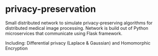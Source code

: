 # privacy-preservation
Small distributed network to simulate privacy-preserving algorithms for distributed medical image processing.
Network is build out of Python microservices that communicate using Flask framework.

Including: Differential privacy (Laplace & Gaussian) and Homomorphic Encryption


